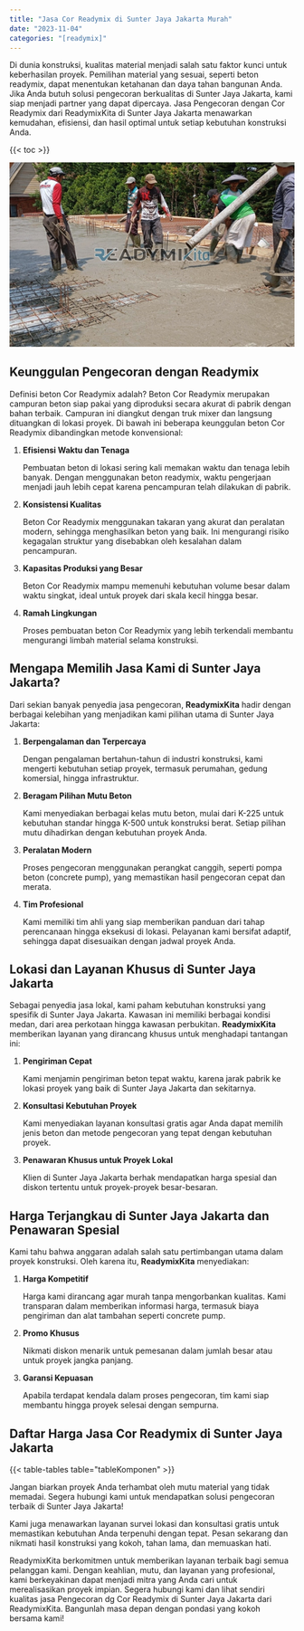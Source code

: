 ```yaml
---
title: "Jasa Cor Readymix di Sunter Jaya Jakarta Murah"
date: "2023-11-04"
categories: "[readymix]"
---
```


Di dunia konstruksi, kualitas material menjadi salah satu faktor kunci untuk keberhasilan proyek. Pemilihan material yang sesuai, seperti beton readymix, dapat menentukan ketahanan dan daya tahan bangunan Anda. Jika Anda butuh solusi pengecoran berkualitas di Sunter Jaya Jakarta, kami siap menjadi partner yang dapat dipercaya. Jasa Pengecoran dengan Cor Readymix dari ReadymixKita di Sunter Jaya Jakarta menawarkan kemudahan, efisiensi, dan hasil optimal untuk setiap kebutuhan konstruksi Anda.

{{< toc >}}

![Jasa Cor Readymix di Sunter Jaya Jakarta Murah](/images/readymix/cor-readymix-18.jpg)

## Keunggulan Pengecoran dengan Readymix

Definisi beton Cor Readymix adalah? Beton Cor Readymix merupakan campuran beton siap pakai yang diproduksi secara akurat di pabrik dengan bahan terbaik. Campuran ini diangkut dengan truk mixer dan langsung dituangkan di lokasi proyek. Di bawah ini beberapa keunggulan beton Cor Readymix dibandingkan metode konvensional:

1. **Efisiensi Waktu dan Tenaga**

   Pembuatan beton di lokasi sering kali memakan waktu dan tenaga lebih banyak. Dengan menggunakan beton readymix, waktu pengerjaan menjadi jauh lebih cepat karena pencampuran telah dilakukan di pabrik.

2. **Konsistensi Kualitas**

   Beton Cor Readymix menggunakan takaran yang akurat dan peralatan modern, sehingga menghasilkan beton yang baik. Ini mengurangi risiko kegagalan struktur yang disebabkan oleh kesalahan dalam pencampuran.

3. **Kapasitas Produksi yang Besar**

   Beton Cor Readymix mampu memenuhi kebutuhan volume besar dalam waktu singkat, ideal untuk proyek dari skala kecil hingga besar.

4. **Ramah Lingkungan**

   Proses pembuatan beton Cor Readymix yang lebih terkendali membantu mengurangi limbah material selama konstruksi.

## Mengapa Memilih Jasa Kami di Sunter Jaya Jakarta?

Dari sekian banyak penyedia jasa pengecoran, **ReadymixKita** hadir dengan berbagai kelebihan yang menjadikan kami pilihan utama di Sunter Jaya Jakarta:

1. **Berpengalaman dan Terpercaya**

   Dengan pengalaman bertahun-tahun di industri konstruksi, kami mengerti kebutuhan setiap proyek, termasuk perumahan, gedung komersial, hingga infrastruktur.

2. **Beragam Pilihan Mutu Beton**

   Kami menyediakan berbagai kelas mutu beton, mulai dari K-225 untuk kebutuhan standar hingga K-500 untuk konstruksi berat. Setiap pilihan mutu dihadirkan dengan kebutuhan proyek Anda.

3. **Peralatan Modern**

   Proses pengecoran menggunakan perangkat canggih, seperti pompa beton (concrete pump), yang memastikan hasil pengecoran cepat dan merata.

4. **Tim Profesional**

   Kami memiliki tim ahli yang siap memberikan panduan dari tahap perencanaan hingga eksekusi di lokasi. Pelayanan kami bersifat adaptif, sehingga dapat disesuaikan dengan jadwal proyek Anda.

## Lokasi dan Layanan Khusus di Sunter Jaya Jakarta

Sebagai penyedia jasa lokal, kami paham kebutuhan konstruksi yang spesifik di Sunter Jaya Jakarta. Kawasan ini memiliki berbagai kondisi medan, dari area perkotaan hingga kawasan perbukitan. **ReadymixKita** memberikan layanan yang dirancang khusus untuk menghadapi tantangan ini:

1. **Pengiriman Cepat**

   Kami menjamin pengiriman beton tepat waktu, karena jarak pabrik ke lokasi proyek yang baik di Sunter Jaya Jakarta dan sekitarnya.

2. **Konsultasi Kebutuhan Proyek**

   Kami menyediakan layanan konsultasi gratis agar Anda dapat memilih jenis beton dan metode pengecoran yang tepat dengan kebutuhan proyek.

3. **Penawaran Khusus untuk Proyek Lokal**

   Klien di Sunter Jaya Jakarta berhak mendapatkan harga spesial dan diskon tertentu untuk proyek-proyek besar-besaran.

## Harga Terjangkau di Sunter Jaya Jakarta dan Penawaran Spesial

Kami tahu bahwa anggaran adalah salah satu pertimbangan utama dalam proyek konstruksi. Oleh karena itu, **ReadymixKita** menyediakan:

1. **Harga Kompetitif**

   Harga kami dirancang agar murah tanpa mengorbankan kualitas. Kami transparan dalam memberikan informasi harga, termasuk biaya pengiriman dan alat tambahan seperti concrete pump.

2. **Promo Khusus**

   Nikmati diskon menarik untuk pemesanan dalam jumlah besar atau untuk proyek jangka panjang.

3. **Garansi Kepuasan**

   Apabila terdapat kendala dalam proses pengecoran, tim kami siap membantu hingga proyek selesai dengan sempurna.

## Daftar Harga Jasa Cor Readymix di Sunter Jaya Jakarta

{{< table-tables table="tableKomponen" >}}

Jangan biarkan proyek Anda terhambat oleh mutu material yang tidak memadai. Segera hubungi kami untuk mendapatkan solusi pengecoran terbaik di Sunter Jaya Jakarta!

Kami juga menawarkan layanan survei lokasi dan konsultasi gratis untuk memastikan kebutuhan Anda terpenuhi dengan tepat. Pesan sekarang dan nikmati hasil konstruksi yang kokoh, tahan lama, dan memuaskan hati.

ReadymixKita berkomitmen untuk memberikan layanan terbaik bagi semua pelanggan kami. Dengan keahlian, mutu, dan layanan yang profesional, kami berkeyakinan dapat menjadi mitra yang Anda cari untuk merealisasikan proyek impian. Segera hubungi kami dan lihat sendiri kualitas jasa Pengecoran dg Cor Readymix di Sunter Jaya Jakarta dari ReadymixKita. Bangunlah masa depan dengan pondasi yang kokoh bersama kami!